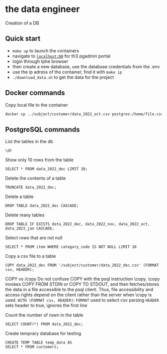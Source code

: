 # the data engineer

Creation of a DB

## Quick start

- `make up` to launch the containers
- navigate to [`localhost:80`](localhost:80) for th3 pgadmin portal
- login through tphe browser
- then create a new database, use the database credentials from the .env
- use the ip adress of the container, find it with `make ip`
- `./download_data.sh` to get the data for the project

## Docker commands

Copy local file to the container
```bash
docker cp ../subject/customer/data_2022_oct.csv postgres:/home/file.csv
```

## PostgreSQL commands

List the tables in the db
```psql
\dt
```

Show only 10 rows from the table
```psql
SELECT * FROM data_2022_dec LIMIT 10;
```

Delete the contents of a table
```paql
TRUNCATE data_2022_dec;
```

Delete a table
```psql
DROP TABLE data_2022_dec CASCADE;
```

Delete many tables
```psql
DROP TABLE IF EXISTS data_2022_dec, data_2022_nov, data_2022_oct, data_2023_jan CASCADE;
```

Select rows that are not null
```psql
SELECT * FROM item WHERE category_code IS NOT NULL LIMIT 10
```

Copy a csv file to a table
```psql
COPY data_2022_dec FROM '/subject/customer/data_2022_dec.csv' (FORMAT csv, HEADER);
```
COPY vs /copy Do not confuse COPY with the psql instruction \copy. \copy invokes COPY FROM STDIN or COPY TO STDOUT, and then fetches/stores the data in a file accessible to the psql client. Thus, file accessibility and access rights depend on the client rather than the server when \copy is used.
`WITH (FORMAT csv, HEADER)`: `FORMAT` used to select csv parsing `HEADER` sets header to true, ignores the first line

Count the number of rown in the table
```psql
SELECT COUNT(*) FROM data_2022_dec;
```

Create temprary database for testing
```psql
CREATE TEMP TABLE temp_data AS
SELECT * FROM customers;
```